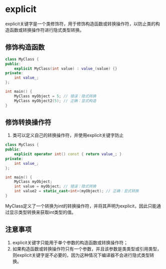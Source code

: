 


# explicit

explicit关键字是一个类修饰符，用于修饰构造函数或转换操作符，以防止类的构造函数或转换操作符进行隐式类型转换。

## 修饰构造函数

```cpp
class MyClass {
public:
    explicit MyClass(int value) : value_(value) {}
private:
    int value_;
};

int main() {
    MyClass myObject = 5; // 错误：隐式转换
    MyClass myObject2(5); // 正确：显式构造
}
```


## 修饰转换操作符

1. 类可以定义自己的转换操作符，并使用explicit关键字防止

```cpp
class MyClass {
public:
    explicit operator int() const { return value_; }
private:
    int value_;
};

int main() {
    MyClass myObject;
    int value = myObject; // 错误：隐式转换
    int value2 = static_cast<int>(myObject); // 正确：显式转换
}
```

MyClass定义了一个转换为int的转换操作符，并将其声明为explicit，因此只能通过显示类型转换来获取int类型的值。

## 注意事项

1. explicit关键字只能用于单个参数的构造函数或转换操作符；
2. 如果构造函数或转换操作符只有一个参数，并且该参数是类类型或引用类型，则explicit关键字是不必要的，因为这种情况下编译器不会进行隐式类型转换。

